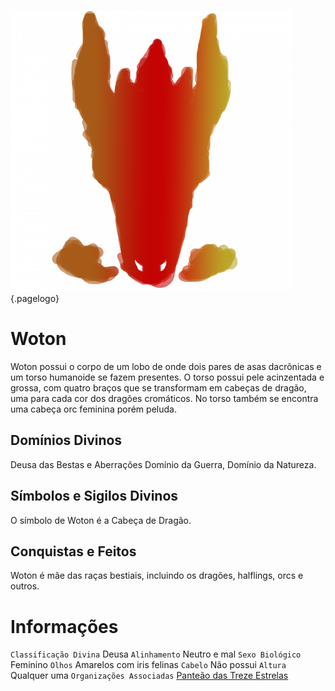 <!-- TITLE: Woton -->
<!-- SUBTITLE: Deusa das Bestas e Aberrações -->
![711 E 1 F 26 Cb 5991 Ed 6 E 5 F 66 B 2412 Ee 486](/uploads/simbolos-divinos/711-e-1-f-26-cb-5991-ed-6-e-5-f-66-b-2412-ee-486.png "711 E 1 F 26 Cb 5991 Ed 6 E 5 F 66 B 2412 Ee 486"){.pagelogo}

# Woton
Woton possui o corpo de um lobo de onde dois pares de asas dacrônicas e um torso humanoide se fazem presentes. O torso possui pele acinzentada e grossa, com quatro braços que se transformam em cabeças de dragão, uma para cada cor dos dragões cromáticos. No torso também se encontra uma cabeça orc feminina porém peluda.

## Domínios Divinos
Deusa das Bestas e Aberrações Domínio da Guerra, Domínio da Natureza.

## Símbolos e Sigilos Divinos
O símbolo de Woton é a Cabeça de Dragão.

## Conquistas e Feitos
Woton é mãe das raças bestiais, incluindo os dragões, halflings, orcs e outros.

# Informações
`Classificação Divina` Deusa
`Alinhamento` Neutro e mal 
`Sexo Biológico` Feminino
`Olhos` Amarelos com iris felinas
`Cabelo` Não possui
`Altura` Qualquer uma 
`Organizações Associadas` [Panteão das Treze Estrelas](http://localhost/divindades/panteao-das-treze-estrelas#panteao-das-treze-estrelas)


